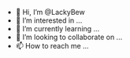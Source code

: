- 👋 Hi, I’m @LackyBew
- 👀 I’m interested in ...
- 🌱 I’m currently learning ...
- 💞️ I’m looking to collaborate on ...
- 📫 How to reach me ...

<!---
LackyBew/LackyBew is a ✨ special ✨ repository because its `README.md` (this file) appears on your GitHub profile.
You can click the Preview link to take a look at your changes.
--->
